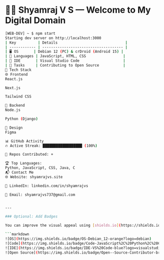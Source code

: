 # 👨‍💻 Shyamraj V S — Welcome to My Digital Domain

```bash
[WEB-DEV] ~ $ npm start
Starting dev server on http://localhost:3000
| Key          | Details                               |
| ------------ | ------------------------------------- |
| 🖥️ OS       | Debian 12 (PC) & crDroid (Android 15) |
| 🧾 Languages | JavaScript, HTML, CSS                 |
| 🔧 IDE       | Visual Studio Code                    |
| 🎯 Tasks     | Contributing to Open Source           |
🚀 Tech Stack
🌐 Frontend
React.js

Next.js

Tailwind CSS

🔗 Backend
Node.js

Python (Django)

🎨 Design
Figma

📊 GitHub Activity
🔥 Active Streak: ██████████████████ (100%)

🧩 Repos Contributed: +

🏆 Top Languages:
Python, JavaScript, CSS, Java, C
📬 Contact Me
🌐 Website: shyamrajvs.site

💼 LinkedIn: linkedin.com/in/shyamrajvs

📧 Email: shyamrajvs737@gmail.com


---

### Optional: Add Badges

You can improve the visual appeal using [shields.io](https://shields.io). Example:

```markdown
![OS](https://img.shields.io/badge/OS-Debian_12-orange?logo=debian)
![Code](https://img.shields.io/badge/Code-JavaScript%2C%20Python%2C%20CSS-yellow?logo=javascript)
![IDE](https://img.shields.io/badge/IDE-VS%20Code-blue?logo=visualstudiocode)
![Open Source](https://img.shields.io/badge/Open--Source-Contributor-brightgreen?logo=github)
